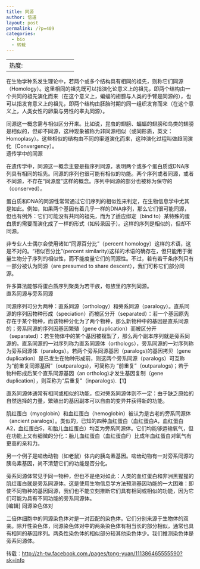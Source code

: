 ```yaml
---
title: 同源
author: 悟道
layout: post
permalink: /?p=409
categories:
  - bio
  - 转载
---
```

<table>
  <tr cellpadding=0><td>
    热度:
  </td><td cellpadding=0><img src='http://210.75.224.29/wordpress/wp-content/plugins/statpresscn/images/sun.gif' width=10 height=10 border=0 /></td><td cellpadding=0><img src='http://210.75.224.29/wordpress/wp-content/plugins/statpresscn/images/sun.gif' width=10 height=10 border=0 /></td><td cellpadding=0><img src='http://210.75.224.29/wordpress/wp-content/plugins/statpresscn/images/sun_dark.gif' width=10 height=10 border=0 /></td><td cellpadding=0><img src='http://210.75.224.29/wordpress/wp-content/plugins/statpresscn/images/sun_dark.gif' width=10 height=10 border=0 /></td><td cellpadding=0><img src='http://210.75.224.29/wordpress/wp-content/plugins/statpresscn/images/sun_dark.gif' width=10 height=10 border=0 /></td></tr>
</table>

在生物学种系发生理论中，若两个或多个结构具有相同的祖先，则称它们同源（Homology）。这里相同的祖先既可以指演化论意义上的祖先，即两个结构由一个共同的祖先演化而来（在这个意义上，蝙蝠的翅膀与人类的手臂是同源的），也可以指发育意义上的祖先，即两个结构由胚胎时期的同一组织发育而来（在这个意义上，人类女性的卵巢与男性的睾丸同源）。

同源这一概念需与相似区分开来。比如说，昆虫的翅膀、蝙蝠的翅膀和鸟类的翅膀是相似的，但却不同源，这种现象被称为非同源相似（或同形质，英文：Homoplasy）。这些相似的结构由不同的渠道演化而来，这种演化过程叫做趋同演化（Convergency）。  
遗传学中的同源

在遗传学中，同源这一概念主要是指序列同源，表明两个或多个蛋白质或DNA序列具有相同的祖先。同源的序列也很可能有相似的功能。两个序列或者同源，或者不同源，不存在“同源度”这样的概念。序列中同源的部分也被称为保守的（conserved）。

蛋白质和DNA的同源性常常通过它们序列的相似性来判定，在生物信息学中尤其是如此。例如，如果两个基因有着几乎一样的DNA序列，那么它们很可能同源，但也有例外：它们可能没有共同的祖先，而为了适应绑定（bind to）某特殊的蛋白质的需要而演化成了一样的形式（如转录因子）。这样的序列是相似的，但却不同源。

非专业人士偶尔会使用诸如“同源百分比”（percent homology）这样的术语，这是不对的。“相似百分比”(percent similarity)这样的术语的确存在，但只能用于衡量生物分子序列的相似性，而不能度量它们的同源性。不过，若有若干条序列只有一部分被认为同源（are presumed to share descent），我们可称它们部分同源。

许多算法能够将蛋白质序列聚类为若干族，每族里的序列同源。  
直系同源与旁系同源

同源序列可分为两种：直系同源（orthology）和旁系同源（paralogy）。直系同源的序列因物种形成（speciation）而被区分开（separated）：若一个基因原先存在于某个物种，而该物种分化为了两个物种，那么新物种中的基因是直系同源的；旁系同源的序列因基因繁殖（gene duplication）而被区分开（separated）：若生物体中的某个基因被複製了，那么两个副本序列就是旁系同源的。直系同源的一对序列称为直系同源体（orthologs），旁系同源的一对序列称为旁系同源体（paralogs）。若两个旁系同源基因（paralogs)的基因拷贝（gene duplication）是已发生在物种形成前，则这两个旁系同源（paralogs）可互称为“前重复同源基因”（outparalogs)，可简称为 “前重复”（outparalogs)；若于物种形成后某个直系同源基因（an ortholog)才发生基因复制（gene duplication），则互称为“后重复”（inparalogs).【1】

直系同源体通常有相同或相似的功能，但对旁系同源体则不一定：由于缺乏原始的自然选择的力量，繁殖出的基因副本可以自由的变异并获得新的功能。

肌红蛋白（myoglobin）和血红蛋白（hemoglobin）被认为是古老的旁系同源体（ancient paralogs）。类似的，已知的四种血红蛋白（血红蛋白A，血红蛋白A2，血红蛋白S，和胎儿血红蛋白）均互为旁系同源体。它们均能够运输氧气，但在功能上又有细微的分化：胎儿血红蛋白（血红蛋白F）比成年血红蛋白对氧气有更高的亲和力。

另一个例子是啮齿动物（如老鼠）体内的胰岛素基因。啮齿动物有一对旁系同源的胰岛素基因，尚不清楚它们的功能是否分化。

旁系同源体常见于同一物种，但也不是绝对如此：人类的血红蛋白和非洲黑猩猩的肌红蛋白就是旁系同源体。这是使用生物信息学方法预测基因功能的一大困难：即使不同物种的基因同源，我们也不能立刻推断它们具有相同或相似的功能，因为它们可能为具有不同功能的旁系同源体。  
[编辑] 同源染色体对

二倍体细胞中的同源染色体对是一对匹配的染色体。它们分别来源于生物体的双亲。除开性染色体，同源染色体对中的两条染色体有相当长的部分相似，通常也具有相同的基因序列。两条性染色体的相似部分较其他染色体少。我们推测染色体是旁系同源体。

转载：http://zh-tw.facebook.com./pages/tong-yuan/111386465555590?sk=info
